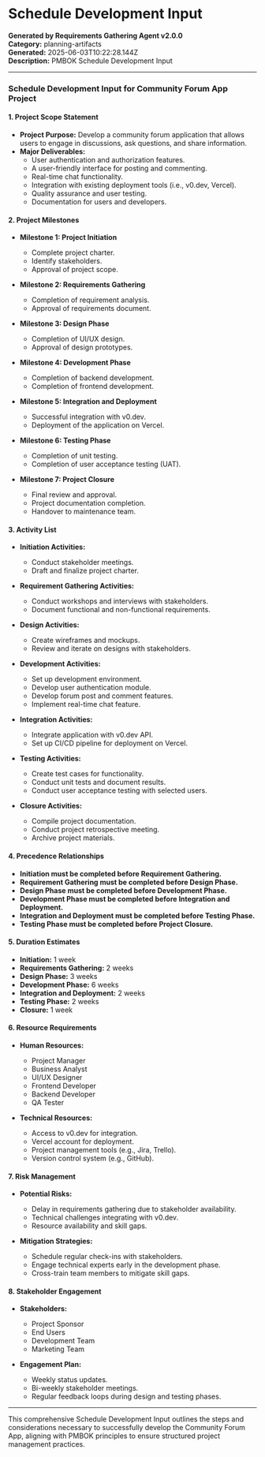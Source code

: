 # Schedule Development Input

**Generated by Requirements Gathering Agent v2.0.0**  
**Category:** planning-artifacts  
**Generated:** 2025-06-03T10:22:28.144Z  
**Description:** PMBOK Schedule Development Input

---

### Schedule Development Input for Community Forum App Project

#### 1. Project Scope Statement
- **Project Purpose:** Develop a community forum application that allows users to engage in discussions, ask questions, and share information.
- **Major Deliverables:**
  - User authentication and authorization features.
  - A user-friendly interface for posting and commenting.
  - Real-time chat functionality.
  - Integration with existing deployment tools (i.e., v0.dev, Vercel).
  - Quality assurance and user testing.
  - Documentation for users and developers.

#### 2. Project Milestones
- **Milestone 1: Project Initiation**
  - Complete project charter.
  - Identify stakeholders.
  - Approval of project scope.
  
- **Milestone 2: Requirements Gathering**
  - Completion of requirement analysis.
  - Approval of requirements document.
  
- **Milestone 3: Design Phase**
  - Completion of UI/UX design.
  - Approval of design prototypes.

- **Milestone 4: Development Phase**
  - Completion of backend development.
  - Completion of frontend development.
  
- **Milestone 5: Integration and Deployment**
  - Successful integration with v0.dev.
  - Deployment of the application on Vercel.

- **Milestone 6: Testing Phase**
  - Completion of unit testing.
  - Completion of user acceptance testing (UAT).
  
- **Milestone 7: Project Closure**
  - Final review and approval.
  - Project documentation completion.
  - Handover to maintenance team.

#### 3. Activity List
- **Initiation Activities:**
  - Conduct stakeholder meetings.
  - Draft and finalize project charter.
  
- **Requirement Gathering Activities:**
  - Conduct workshops and interviews with stakeholders.
  - Document functional and non-functional requirements.
  
- **Design Activities:**
  - Create wireframes and mockups.
  - Review and iterate on designs with stakeholders.
  
- **Development Activities:**
  - Set up development environment.
  - Develop user authentication module.
  - Develop forum post and comment features.
  - Implement real-time chat feature.
  
- **Integration Activities:**
  - Integrate application with v0.dev API.
  - Set up CI/CD pipeline for deployment on Vercel.
  
- **Testing Activities:**
  - Create test cases for functionality.
  - Conduct unit tests and document results.
  - Conduct user acceptance testing with selected users.
  
- **Closure Activities:**
  - Compile project documentation.
  - Conduct project retrospective meeting.
  - Archive project materials.

#### 4. Precedence Relationships
- **Initiation must be completed before Requirement Gathering.**
- **Requirement Gathering must be completed before Design Phase.**
- **Design Phase must be completed before Development Phase.**
- **Development Phase must be completed before Integration and Deployment.**
- **Integration and Deployment must be completed before Testing Phase.**
- **Testing Phase must be completed before Project Closure.**

#### 5. Duration Estimates
- **Initiation:** 1 week
- **Requirements Gathering:** 2 weeks
- **Design Phase:** 3 weeks
- **Development Phase:** 6 weeks
- **Integration and Deployment:** 2 weeks
- **Testing Phase:** 2 weeks
- **Closure:** 1 week

#### 6. Resource Requirements
- **Human Resources:**
  - Project Manager
  - Business Analyst
  - UI/UX Designer
  - Frontend Developer
  - Backend Developer
  - QA Tester

- **Technical Resources:**
  - Access to v0.dev for integration.
  - Vercel account for deployment.
  - Project management tools (e.g., Jira, Trello).
  - Version control system (e.g., GitHub).

#### 7. Risk Management
- **Potential Risks:**
  - Delay in requirements gathering due to stakeholder availability.
  - Technical challenges integrating with v0.dev.
  - Resource availability and skill gaps.
  
- **Mitigation Strategies:**
  - Schedule regular check-ins with stakeholders.
  - Engage technical experts early in the development phase.
  - Cross-train team members to mitigate skill gaps.

#### 8. Stakeholder Engagement
- **Stakeholders:**
  - Project Sponsor
  - End Users
  - Development Team
  - Marketing Team
  
- **Engagement Plan:**
  - Weekly status updates.
  - Bi-weekly stakeholder meetings.
  - Regular feedback loops during design and testing phases.

---

This comprehensive Schedule Development Input outlines the steps and considerations necessary to successfully develop the Community Forum App, aligning with PMBOK principles to ensure structured project management practices.